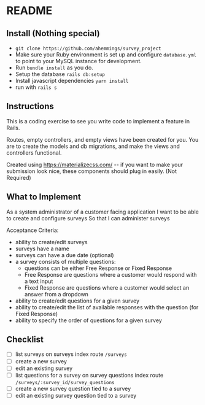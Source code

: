 # README

## Install (Nothing special)

- `git clone https://github.com/ahemmings/survey_project`
- Make sure your Ruby environment is set up and configure `database.yml` to point to your MySQL instance for development.
- Run `bundle install` as you do.
- Setup the database `rails db:setup`
- Install javascript dependencies `yarn install`
- run with `rails s`

## Instructions

This is a coding exercise to see you write code to implement a feature in Rails.

Routes, empty controllers, and empty views have been created for you. You are to create the models and db migrations, and make the views and controllers functional.

Created using https://materializecss.com/ -- if you want to make your submission look nice, these components should plug in easily. (Not Required)

## What to Implement

As a system administrator of a customer facing application
I want to be able to create and configure surveys
So that I can administer surveys

Acceptance Criteria:

- ability to create/edit surveys
- surveys have a name
- surveys can have a due date (optional)
- a survey consists of multiple questions:
  - questions can be either Free Response or Fixed Response
  - Free Response are questions where a customer would respond with a text input
  - Fixed Response are questions where a customer would select an answer from a dropdown
- ability to create/edit questions for a given survey
- ability to create/edit the list of available responses with the question (for Fixed Response)
- ability to specify the order of questions for a given survey

## Checklist

- [ ] list surveys on surveys index route `/surveys`
- [ ] create a new survey
- [ ] edit an existing survey
- [ ] list questions for a survey on survey questions index route `/surveys/:survey_id/survey_questions`
- [ ] create a new survey question tied to a survey
- [ ] edit an existing survey question tied to a survey
